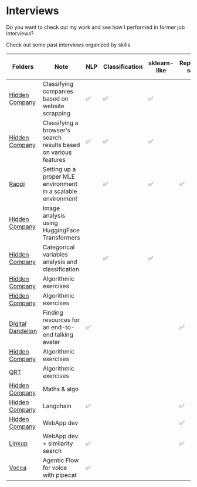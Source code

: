 # Interviews

Do you want to check out my work and see how I performed in former job interviews?

Check out some past interviews organized by skills

| Folders   |  Note | NLP  | Classification | sklearn-like | Repository setup| Core algorithmic Hackerank/Leetcode-like| OOP| CV |Agentic AI |
|---|---|---| --- | --- | ---|---|---|---|---|
| [Hidden Company](company1/)   | Classifying companies based on website scrapping  | ✅|✅|✅||||||
| [Hidden Company](text_classification/)   | Classifying a browser's search results based on various features  | ✅|✅|✅|||✅|||
| [Rappi](Rappi/)   | Setting up a proper MLE environment in a scalable environment  | |✅|✅|✅||✅|||
| [Hidden Company](company2/)   | Image analysis using HuggingFace Transformers  | ||||||✅||
|[Hidden Company](equativ/)   | Categorical variables analysis and classification  ||✅|✅||||||
|[Hidden Company](company3/)   | Algorithmic exercises  |||||✅||||
|[Hidden Company](company4/)   | Algorithmic exercises  |||||✅||||
|[Digital Dandelion](digital%20dandelion/)   | Finding resources for an end-to-end talking avatar  |✅|||✅|||✅||
|[Hidden Company](elqano/)   | Algorithmic exercises  |||||✅||||
|[QRT](QRT/)   | Algorithmic exercises  |||||✅||||
|[Hidden Company](Delos/Delos.ipynb)   | Maths & algo  |||||✅||||
|[Hidden Company](Mojo/README.md)   | Langchain  |✅|||✅|||||
|[Hidden Company](beavr/README.md)   | WebApp dev  ||||✅|||||
|[Linkup](linkup/README.md)   | WebApp dev + similarity search |✅|||✅||✅|||
|[Vocca](vocca_test/README.md)   | Agentic Flow for voice with pipecat |✅||||✅|✅||✅|